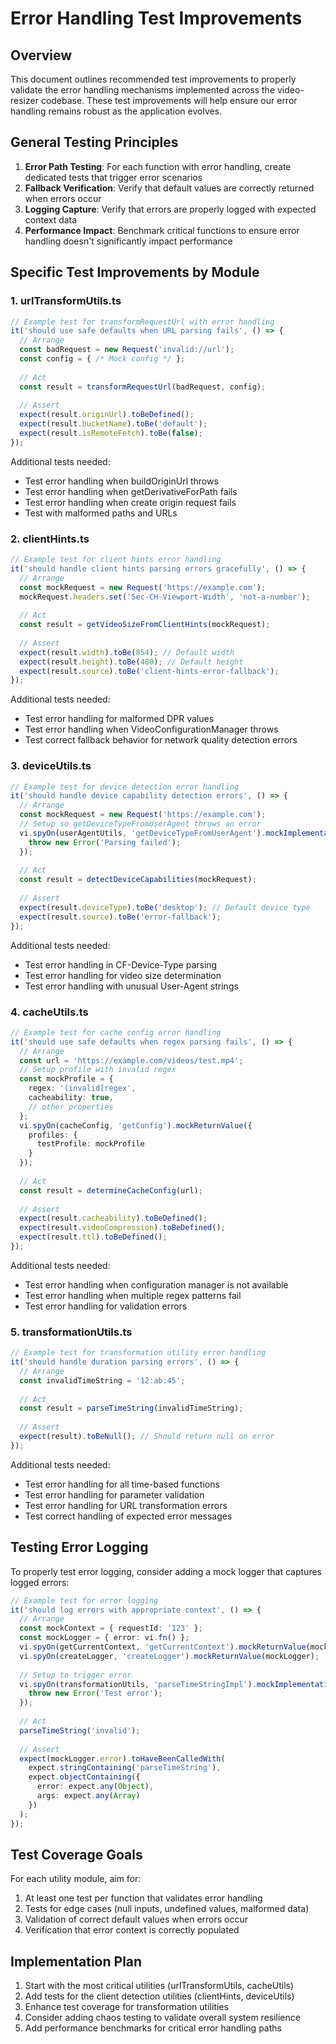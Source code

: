 # Error Handling Test Improvements

## Overview

This document outlines recommended test improvements to properly validate the error handling mechanisms implemented across the video-resizer codebase. These test improvements will help ensure our error handling remains robust as the application evolves.

## General Testing Principles

1. **Error Path Testing**: For each function with error handling, create dedicated tests that trigger error scenarios
2. **Fallback Verification**: Verify that default values are correctly returned when errors occur
3. **Logging Capture**: Verify that errors are properly logged with expected context data
4. **Performance Impact**: Benchmark critical functions to ensure error handling doesn't significantly impact performance

## Specific Test Improvements by Module

### 1. urlTransformUtils.ts

```typescript
// Example test for transformRequestUrl with error handling
it('should use safe defaults when URL parsing fails', () => {
  // Arrange
  const badRequest = new Request('invalid://url');
  const config = { /* Mock config */ };
  
  // Act
  const result = transformRequestUrl(badRequest, config);
  
  // Assert
  expect(result.originUrl).toBeDefined();
  expect(result.bucketName).toBe('default');
  expect(result.isRemoteFetch).toBe(false);
});
```

Additional tests needed:
- Test error handling when buildOriginUrl throws
- Test error handling when getDerivativeForPath fails
- Test error handling when create origin request fails
- Test with malformed paths and URLs

### 2. clientHints.ts

```typescript
// Example test for client hints error handling
it('should handle client hints parsing errors gracefully', () => {
  // Arrange
  const mockRequest = new Request('https://example.com');
  mockRequest.headers.set('Sec-CH-Viewport-Width', 'not-a-number');
  
  // Act
  const result = getVideoSizeFromClientHints(mockRequest);
  
  // Assert
  expect(result.width).toBe(854); // Default width
  expect(result.height).toBe(480); // Default height
  expect(result.source).toBe('client-hints-error-fallback');
});
```

Additional tests needed:
- Test error handling for malformed DPR values
- Test error handling when VideoConfigurationManager throws
- Test correct fallback behavior for network quality detection errors

### 3. deviceUtils.ts

```typescript
// Example test for device detection error handling
it('should handle device capability detection errors', () => {
  // Arrange
  const mockRequest = new Request('https://example.com');
  // Setup so getDeviceTypeFromUserAgent throws an error
  vi.spyOn(userAgentUtils, 'getDeviceTypeFromUserAgent').mockImplementation(() => {
    throw new Error('Parsing failed');
  });
  
  // Act
  const result = detectDeviceCapabilities(mockRequest);
  
  // Assert
  expect(result.deviceType).toBe('desktop'); // Default device type
  expect(result.source).toBe('error-fallback');
});
```

Additional tests needed:
- Test error handling in CF-Device-Type parsing
- Test error handling for video size determination
- Test error handling with unusual User-Agent strings

### 4. cacheUtils.ts

```typescript
// Example test for cache config error handling
it('should use safe defaults when regex parsing fails', () => {
  // Arrange
  const url = 'https://example.com/videos/test.mp4';
  // Setup profile with invalid regex
  const mockProfile = {
    regex: '(invalid[regex',
    cacheability: true,
    // other properties
  };
  vi.spyOn(cacheConfig, 'getConfig').mockReturnValue({
    profiles: {
      testProfile: mockProfile
    }
  });
  
  // Act
  const result = determineCacheConfig(url);
  
  // Assert
  expect(result.cacheability).toBeDefined();
  expect(result.videoCompression).toBeDefined();
  expect(result.ttl).toBeDefined();
});
```

Additional tests needed:
- Test error handling when configuration manager is not available
- Test error handling when multiple regex patterns fail
- Test error handling for validation errors

### 5. transformationUtils.ts

```typescript
// Example test for transformation utility error handling
it('should handle duration parsing errors', () => {
  // Arrange
  const invalidTimeString = '12:ab:45';
  
  // Act
  const result = parseTimeString(invalidTimeString);
  
  // Assert
  expect(result).toBeNull(); // Should return null on error
});
```

Additional tests needed:
- Test error handling for all time-based functions
- Test error handling for parameter validation
- Test error handling for URL transformation errors
- Test correct handling of expected error messages

## Testing Error Logging

To properly test error logging, consider adding a mock logger that captures logged errors:

```typescript
// Example test for error logging
it('should log errors with appropriate context', () => {
  // Arrange
  const mockContext = { requestId: '123' };
  const mockLogger = { error: vi.fn() };
  vi.spyOn(getCurrentContext, 'getCurrentContext').mockReturnValue(mockContext);
  vi.spyOn(createLogger, 'createLogger').mockReturnValue(mockLogger);
  
  // Setup to trigger error
  vi.spyOn(transformationUtils, 'parseTimeStringImpl').mockImplementation(() => {
    throw new Error('Test error');
  });
  
  // Act
  parseTimeString('invalid');
  
  // Assert
  expect(mockLogger.error).toHaveBeenCalledWith(
    expect.stringContaining('parseTimeString'),
    expect.objectContaining({
      error: expect.any(Object),
      args: expect.any(Array)
    })
  );
});
```

## Test Coverage Goals

For each utility module, aim for:
1. At least one test per function that validates error handling
2. Tests for edge cases (null inputs, undefined values, malformed data)
3. Validation of correct default values when errors occur
4. Verification that error context is correctly populated

## Implementation Plan

1. Start with the most critical utilities (urlTransformUtils, cacheUtils)
2. Add tests for the client detection utilities (clientHints, deviceUtils)
3. Enhance test coverage for transformation utilities
4. Consider adding chaos testing to validate overall system resilience
5. Add performance benchmarks for critical error handling paths
